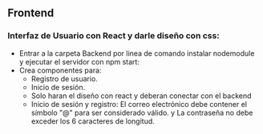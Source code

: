 ## Frontend

### Interfaz de Usuario con React y darle diseño con css:
- Entrar a la carpeta Backend por linea de comando instalar nodemodule y ejecutar el servidor con npm start:
- Crea componentes para:
  - Registro de usuario.
  - Inicio de sesión.
  - Solo haran el diseño con react y deberan conectar con el backend
  - Inicio de sesión y registro: El correo electrónico debe contener el símbolo "@" para ser considerado válido. y La contraseña no debe exceder los 6 caracteres de longitud.

